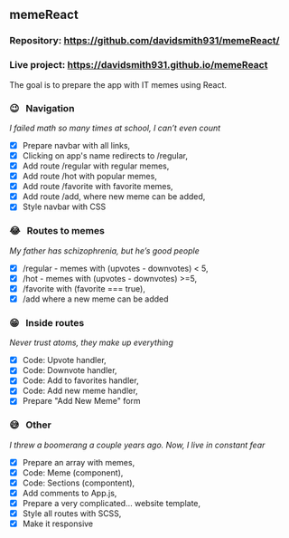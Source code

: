 ## memeReact

### Repository: https://github.com/davidsmith931/memeReact/
### Live project: https://davidsmith931.github.io/memeReact 

The goal is to prepare the app with IT memes using React.

### 😉 &nbsp; Navigation 
_I failed math so many times at school, I can’t even count_

- [X] Prepare navbar with all links,
- [X] Clicking on app's name redirects to /regular,
- [X] Add route /regular with regular memes,
- [X] Add route /hot with popular memes,
- [X] Add route /favorite with favorite memes,
- [X] Add route /add, where new meme can be added,
- [X] Style navbar with CSS

### 😂 &nbsp; Routes to memes
_My father has schizophrenia, but he’s good people_

- [X] /regular - memes with (upvotes - downvotes) < 5,
- [X] /hot - memes with (upvotes - downvotes) >=5,
- [X] /favorite with (favorite === true),
- [X] /add where a new meme can be added

### 😁 &nbsp; Inside routes
_Never trust atoms, they make up everything_

- [X] Code: Upvote handler,
- [X] Code: Downvote handler,
- [X] Code: Add to favorites handler,
- [X] Code: Add new meme handler,
- [X] Prepare "Add New Meme" form

### 😅 &nbsp; Other
_I threw a boomerang a couple years ago. Now, I live in constant fear_

- [X] Prepare an array with memes,
- [X] Code: Meme (component),
- [X] Code: Sections (compontent),
- [X] Add comments to App.js,
- [X] Prepare a very complicated... website template,
- [X] Style all routes with SCSS,
- [X] Make it responsive
